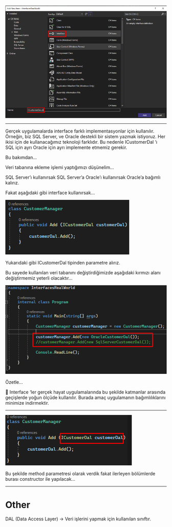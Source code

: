 ![Untitled](img/Untitled.png)

---

Gerçek uygulamalarda interface farklı implementasyonlar için kullanılır. Örneğin, biz SQL Server, ve Oracle destekli bir sistem yazmak istiyoruz. Her ikisi için de kullanacağımız teknoloji farklıdır. Bu nedenle ICustomerDal ‘ı SQL için ayrı Oracle için ayrı implemente etmemiz gerekir. 

Bu bakımdan…

Veri tabanına ekleme işlemi yaptığımızı düşünelim…

SQL Server’ı kullanırsak SQL Server’a Oracle’ı kullanırsak Oracle’a bağımlı kalırız.

Fakat aşağıdaki gibi interface kullanırsak…

![Untitled](img/Untitled%201.png)

Yukarıdaki gibi ICustomerDal tipinden parametre alırız.

Bu sayede kullanılan veri tabanını değiştirdiğimizde aşağıdaki kırmızı alanı değiştirmemiz yeterli olacaktır…

![Untitled](img/Untitled%202.png)

Özetle…

<aside>

📌 Interface ‘ler gerçek hayat uygulamalarında bu şekilde katmanlar arasında geçişlerde yoğun ölçüde kullanılır. Burada amaç uygulamanın bağımlılıklarını minimize indirmektir.

</aside>

---

![Untitled](img/Untitled%203.png)

Bu şekilde method parametresi olarak verdik fakat ilerleyen bölümlerde burası constructor ile yapılacak…

---

# Other

DAL (Data Access Layer) → Veri işlerini yapmak için kullanılan sınıftır.